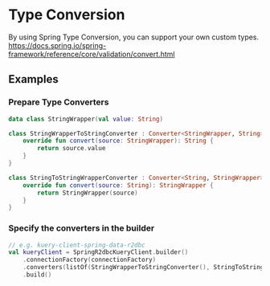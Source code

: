 # Type Conversion

By using Spring Type Conversion, you can support your own custom types.
https://docs.spring.io/spring-framework/reference/core/validation/convert.html

## Examples

### Prepare Type Converters

```kotlin
data class StringWrapper(val value: String)

class StringWrapperToStringConverter : Converter<StringWrapper, String> {
    override fun convert(source: StringWrapper): String {
        return source.value
    }
}

class StringToStringWrapperConverter : Converter<String, StringWrapper> {
    override fun convert(source: String): StringWrapper {
        return StringWrapper(source)
    }
}
```

### Specify the converters in the builder

```kotlin
// e.g. kuery-client-spring-data-r2dbc
val kueryClient = SpringR2dbcKueryClient.builder()
    .connectionFactory(connectionFactory)
    .converters(listOf(StringWrapperToStringConverter(), StringToStringWrapperConverter()))
    .build()
```

